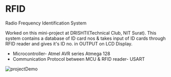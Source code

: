 # RFID
Radio Frequency Identification System

Worked on this mini-project at DRISHTI(Technical Club, NIT Surat). This system contains a database of ID card nos & takes input of ID cards through  RFID reader and gives it's ID no. in OUTPUT on LCD Display.

- Microcontroller- Atmel AVR series Atmega 128 
- Communication Protocol between MCU & RFID reader- USART

![projectDemo](readme-documents/RFID.gif)

